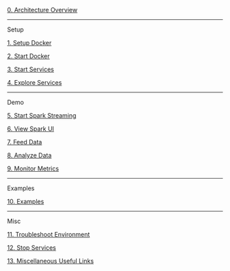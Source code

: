 [0. Architecture Overview](https://github.com/fluxcapacitor/pipeline/wiki/Architecture-Overview)

***
Setup

[1. Setup Docker](https://github.com/fluxcapacitor/pipeline/wiki/Setup-Docker)

[2. Start Docker](https://github.com/fluxcapacitor/pipeline/wiki/Start-Docker)

[3. Start Services](https://github.com/fluxcapacitor/pipeline/wiki/Start-Services)

[4. Explore Services](https://github.com/fluxcapacitor/pipeline/wiki/Explore-Services)

***
Demo

[5. Start Spark Streaming](https://github.com/fluxcapacitor/pipeline/wiki/Start-Spark-Streaming)

[6. View Spark UI](https://github.com/fluxcapacitor/pipeline/wiki/View-Spark-UI)

[7. Feed Data](https://github.com/fluxcapacitor/pipeline/wiki/Feed-Data)

[8. Analyze Data](https://github.com/fluxcapacitor/pipeline/wiki/Analyze-Data)

[9. Monitor Metrics](https://github.com/fluxcapacitor/pipeline/wiki/Monitor-Metrics)

***
Examples

[10. Examples](https://github.com/fluxcapacitor/pipeline/wiki/Examples)

***
Misc

[11. Troubleshoot Environment](https://github.com/fluxcapacitor/pipeline/wiki/Troubleshoot-Environment)

[12. Stop Services](https://github.com/fluxcapacitor/pipeline/wiki/Stop-Services)

[13. Miscellaneous Useful Links](https://github.com/fluxcapacitor/pipeline/wiki/Miscellaneous-Useful-Links)